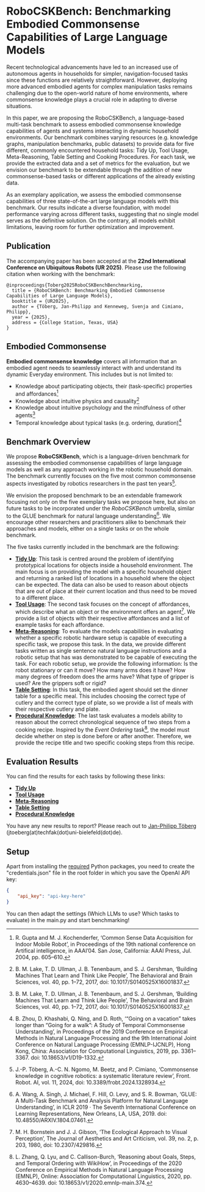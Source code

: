 # RoboCSKBench: Benchmarking Embodied Commonsense Capabilities of Large Language Models

Recent technological advancements have led to an increased use of autonomous agents in households for simpler, navigation-focused tasks since these functions are relatively straightforward.
However, deploying more advanced embodied agents for complex manipulation tasks remains challenging due to the open-world nature of home environments, where commonsense knowledge plays a crucial role in adapting to diverse situations.

In this paper, we are proposing the RoboCSKBench, a language-based multi-task benchmark to assess embodied commonsense knowledge capabilities of agents and systems interacting in dynamic household environments.
Our benchmark combines varying resources (e.g. knowledge graphs, manipulation benchmarks, public datasets) to provide data for five different, commonly encountered household tasks: Tidy Up, Tool Usage, Meta-Reasoning, Table Setting and Cooking Procedures.
For each task, we provide the extracted data and a set of metrics for the evaluation, but we envision our benchmark to be extendable through the addition of new commonsense-based tasks or different applications of the already existing data.

As an exemplary application, we assess the embodied commonsense capabilities of three state-of-the-art large language models with this benchmark.
Our results indicate a diverse foundation, with model performance varying across different tasks, suggesting that no single model serves as the definitive solution.
On the contrary, all models exhibit limitations, leaving room for further optimization and improvement.

## Publication

The accompanying paper has been accepted at the **22nd International Conference on Ubiquitous Robots (UR 2025)**. 
Please use the following citation when working with the benchmark:
```
@inproceedings{Toberg2025RoboCSKBenchBenchmarking,
  title = {RoboCSKBench: Benchmarking Embodied Commonsense Capabilities of Large Language Models},
  booktitle = {UR2025},
  author = {Töberg, Jan-Philipp and Kenneweg, Svenja and Cimiano, Philipp},
  year = {2025},
  address = {College Station, Texas, USA}
}
```

## Embodied Commonsense

**Embodied commonsense knowledge** covers all information that an embodied agent needs to seamlessly interact with and understand its dynamic Everyday environment. 
 This includes but is not limited to:
 - Knowledge about participating objects, their (task-specific) properties and affordances[^1]
 - Knowledge about intuitive physics and causality[^2]
 - Knowledge about intuitive psychology and the mindfulness of other agents[^2]
 - Temporal knowledge about typical tasks (e.g. ordering, duration)[^3]

## Benchmark Overview

We propose **RoboCSKBench**, which is a language-driven benchmark for assessing the embodied commonsense capabilities of large language models as well as any approach working in the robotic household domain.
The benchmark currently focuses on the five most common commonsense aspects investigated by robotics researchers in the past ten years[^4].

We envision the proposed benchmark to be an extendable framework focusing not only on the five exemplary tasks we propose here, but also on future tasks to be incorporated under the *RoboCSKBench* umbrella, similar to the GLUE benchmark for natural language understanding[^5].
We encourage other researchers and practitioners alike to benchmark their approaches and models, either on a single tasks or on the whole benchmark.

The five tasks currently included in the benchmark are the following:
- **[Tidy Up](./tidy_up/README.md)**: This task is centred around the problem of identifying prototypical locations for objects inside a household environment.
The main focus is on providing the model with a specific household object and returning a ranked list of locations in a household where the object can be expected.
The data can also be used to reason about objects that are out of place at their current location and thus need to be moved to a different place.
- **[Tool Usage](./tool_usage/README.md)**: The second task focuses on the concept of affordances, which describe what an object or the environment offers an agent[^6].
We provide a list of objects with their respective affordances and a list of example tasks for each affordance. 
- **[Meta-Reasoning](./meta_reasoning/README.md)**: To evaluate the models capabilities in evaluating whether a specific robotic hardware setup is capable of executing a specific task, we propose this task.
In the data, we provide different tasks written as single sentence natural language instructions and a robotic setup that has was demonstrated to be capable of executing the task.
For each robotic setup, we provide the following information: Is the robot stationary or can it move? How many arms does it have? How many degrees of freedom does the arms have? What type of gripper is used? Are the grippers soft or rigid?
- **[Table Setting](./table_setting/README.md)**: In this task, the embodied agent should set the dinner table for a specific meal. 
This includes choosing the correct type of cutlery and the correct type of plate, so we provide a list of meals with their respective cutlery and plate.
- **[Procedural Knowledge](./procedural_knowledge/README.md)**: The last task evaluates a models ability to reason about the correct chronological sequence of two steps from a cooking recipe. 
Inspired by the *Event Ordering* task[^7], the model must decide whether on step is done before or after another.
Therefore, we provide the recipe title and two specific cooking steps from this recipe.

## Evaluation Results

You can find the results for each tasks by following these links:
- **[Tidy Up](./tidy_up/results/model_overview.csv)**
- **[Tool Usage](./tool_usage/results/model_overview.csv)**
- **[Meta-Reasoning](./meta_reasoning/results/model_overview.csv)**
- **[Table Setting](./table_setting/results/model_overview.csv)**
- **[Procedural Knowledge](./procedural_knowledge/results/model_overview.csv)**

You have any new results to report? Please reach out to [Jan-Philipp Töberg](https://www.uni-bielefeld.de/fakultaeten/technische-fakultaet/arbeitsgruppen/semantic-computing/team/jan-philipp-toeberg/) (jtoeberg(at)techfak(dot)uni-bielefeld(dot)de).

## Setup

Apart from installing the [required](requirements.txt) Python packages, you need to create the "credentials.json" file in the root folder in which you save the OpenAI API key:
```json
{
    "api_key": "api-key-here"
}
```
You can then adapt the settings (Which LLMs to use? Which tasks to evaluate) in the main.py and start benchmarking!

[^1]: R. Gupta and M. J. Kochenderfer, ‘Common Sense Data Acquisition for Indoor Mobile Robot’, in Proceedings of the 19th national conference on Artifical intelligence, in AAAI’04. San Jose, California: AAAI Press, Jul. 2004, pp. 605–610.

[^2]: B. M. Lake, T. D. Ullman, J. B. Tenenbaum, and S. J. Gershman, ‘Building Machines That Learn and Think Like People’, The Behavioral and Brain Sciences, vol. 40, pp. 1–72, 2017, doi: 10.1017/S0140525X16001837.

[^3]: B. Zhou, D. Khashabi, Q. Ning, and D. Roth, ‘“Going on a vacation” takes longer than “Going for a walk”: A Study of Temporal Commonsense Understanding’, in Proceedings of the 2019 Conference on Empirical Methods in Natural Language Processing and the 9th International Joint Conference on Natural Language Processing (EMNLP-IJCNLP), Hong Kong, China: Association for Computational Linguistics, 2019, pp. 3361–3367. doi: 10.18653/v1/D19-1332.

[^4]: J.-P. Töberg, A.-C. N. Ngomo, M. Beetz, and P. Cimiano, ‘Commonsense knowledge in cognitive robotics: a systematic literature review’, Front. Robot. AI, vol. 11, 2024, doi: 10.3389/frobt.2024.1328934.

[^5]: A. Wang, A. Singh, J. Michael, F. Hill, O. Levy, and S. R. Bowman, ‘GLUE: A Multi-Task Benchmark and Analysis Platform for Natural Language Understanding’, in ICLR 2019 · The Seventh International Conference on Learning Representations, New Orleans, LA, USA, 2019. doi: 10.48550/ARXIV.1804.07461.

[^6]: M. H. Bornstein and J. J. Gibson, ‘The Ecological Approach to Visual Perception’, The Journal of Aesthetics and Art Criticism, vol. 39, no. 2, p. 203, 1980, doi: 10.2307/429816.

[^7]: L. Zhang, Q. Lyu, and C. Callison-Burch, ‘Reasoning about Goals, Steps, and Temporal Ordering with WikiHow’, in Proceedings of the 2020 Conference on Empirical Methods in Natural Language Processing (EMNLP), Online: Association for Computational Linguistics, 2020, pp. 4630–4639. doi: 10.18653/v1/2020.emnlp-main.374.

